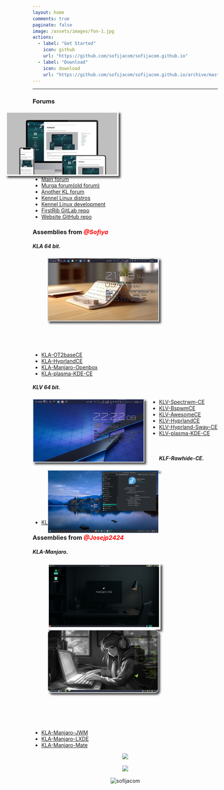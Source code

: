 ```yaml
---
layout: home
comments: true
paginate: false
image: /assets/images/fon-1.jpg
actions:
  - label: "Get Started"
    icon: github
    url: "https://github.com/sofijacom/sofijacom.github.io"
  - label: "Download"
    icon: download
    url: "https://github.com/sofijacom/sofijacom.github.io/archive/master.zip"
---
```



<hr>

<h3>Forums</h3>
<img src="/assets/web/forums.jpeg" class="morph pic" alt="forum" style="float: right; margin-right: 270px; width: 300px;">
<ul class="podcast-links">
  <li><a href="https://forum.puppylinux.com/viewforum.php?f=228" title="">Main forum</a></li>
  <li><a href="https://oldforum.puppylinux.com/index.php" title="">Murga forum(old forum)</a></li>	
  <li><a href="https://kennel-linux.rockedge.org/" title="">Another KL forum</a></li>
  <li><a href="https://forum.puppylinux.com/viewforum.php?f=231" title="">Kennel Linux distros</a></li>
  <li><a href="https://forum.puppylinux.com/viewforum.php?f=194" title="">Kennel Linux development</a></li>
  <li><a href="https://gitlab.com/firstrib/firstrib" title="">FirstRib GitLab repo</a></li>
  <li><a href="https://github.com/sofijacom/sofijacom.github.io" title="">Website GitHub repo</a></li>  	
</ul>

<!-- <img src="/assets/img/line.png" alt="line"> -->

<h3>Assemblies from <span style="color:#ff0000;font-style:italic;font-weight:700;font-size:16px">@Sofiya</span></h3>
<h5>KLA 64 bit.</h5>
<figure style="width: 300px; margin-right: 40px;" class="align-left">
  <img src="/assets/img/KLA.jpg" class="easy-zoom-effect pics" alt="kla">	
</figure>
<br><br><br>
<ul>
  <li><a href="https://github.com/sofijacom/KLA-OT2baseCE" title="">KLA-OT2baseCE</a></li>
  <li><a href="https://github.com/sofijacom/KLA-Hyprland" title="">KLA-HyprlandCE</a></li>
  <li><a href="https://github.com/sofijacom/KLA-Manjaro-Openbox" title="">KLA-Manjaro-Openbox</a></li>
  <li><a href="https://github.com/sofijacom/KLA-plasma-KDE-CE" title="">KLA-plasma-KDE-CE</a></li>	
</ul>


<h5>KLV 64 bit.</h5>
<img src="/assets/img/KLV.png" class="anime pics" alt="klv" style="float: left; margin-right: 40px; width: 300px;">
<ul>
  <li><a href="https://github.com/sofijacom/KLV-Spectrwm-CE" title="">KLV-Spectrwm-CE</a></li>
  <li><a href="https://github.com/sofijacom/KLV-BspwmCE" title="">KLV-BspwmCE</a></li>
  <li><a href="https://github.com/sofijacom/KLV-AwesomeCE" title="">KLV-AwesomeCE</a></li>
  <li><a href="https://github.com/sofijacom/KLV-HyprlandCE" title="">KLV-HyprlandCE</a></li>
  <li><a href="https://github.com/sofijacom/KLV-Hyprland-Sway-CE" title="">KLV-Hyprland-Sway-CE</a></li>
  <li><a href="https://github.com/sofijacom/KLV-plasma-KDE-CE" title="">KLV-plasma-KDE-CE</a></li>
</ul>
<br>


<h5>KLF-Rawhide-CE.</h5>
<figure style="width: 300px; margin-right: 40px;" class="align-left">
  <div class="animate2 pics">	  
    <img class="first" src="/assets/img/F.png" alt="klf" />   
    <img class="second" src="/assets/img/Fedora.png" alt="klf" />    
</div>
</figure>
<br><br><br><br><br><br>
<ul>
  <li><a href="https://github.com/sofijacom/KLF-Rawhide-CE" title="">KLF-Rawhide-CE</a></li>
</ul>

 
<h3>Assemblies from <span style="color:#ff0000;font-style:italic;font-weight:700;font-size:16px">@Josejp2424</span></h3>
<h5>KLA-Manjaro.</h5>
 <figure style="width: 300px; margin-right: 40px;" class="align-left">
  <div class="focus pic"><img src="/assets/img/manjaro-mate.png" alt="manjaro mate"></div>
 </figure>	
<figure style="width: 300px; margin-right: 90px;" class="align-right">
  <div class="scale"><img src="/assets/img/manjaro-2.png" class="scale" alt="manjaro"></div>	
</figure>
<br><br><br><br>
<ul>
  <li><a href="https://forum.puppylinux.com/viewtopic.php?t=12833" title="">KLA-Manjaro-JWM</a></li>
  <li><a href="https://forum.puppylinux.com/viewtopic.php?t=12671" title="">KLA-Manjaro-LXDE</a></li>
  <li><a href="https://forum.puppylinux.com/viewtopic.php?t=14608" title="">KLA-Manjaro-Mate</a></li>
</ul>
 
  
<p align="center"> 
  <img src="https://github.com/user-attachments/assets/6c640e94-03b1-4425-8345-e8bde37252a5" />  
</p>

<p align="center">
	<a href="https://github.com/sofijacom/sofijacom.github.io/blob/master/LICENSE"><img src="https://img.shields.io/static/v1.svg?style=for-the-badge&label=License&message=MIT&logoColor=d9e0ee&colorA=363a4f&colorB=b7bdf8"/></a>
</p>

<p align="center"> <img src="https://komarev.com/ghpvc/?username=sofijacom&label=Profile%20views&color=blueviolet&size=24&style=flat" alt="sofijacom" /> </p>


<style>
.morph {
  transition: all 0.5s ease; /* transform 1s ease */
 /* image-rendering: pixelated; */ /* Image sharpness */	
}

.morph:hover {
  border-radius: 50%;
  transform: rotate(360deg); /* transform: rotate(360deg) scale(1.25); */	
}	
</style>

<style>
img.anime {
  transition: all 1s ease;
 /* image-rendering: pixelated; */ /* Image sharpness */	
}

img.anime:hover {
  transform: rotate(360deg) scale(1.20);	
}	
</style>

<style>
.easy-zoom-effect {
  transition: all 1s ease; /* transform 1s ease */
 /* image-rendering: pixelated; */ /* Image sharpness */	
}

.easy-zoom-effect:hover {
  transform: scale(1.25);	
}	
</style>

<style>	
.focus {
  -webkit-transition: all 1s ease;
     -moz-transition: all 1s ease;
       -o-transition: all 1s ease;
      -ms-transition: all 1s ease;
          transition: all 1s ease;
}

.focus:hover {
  border: 4px solid #b8b8b8;
  border-radius: 50%;
}	
</style>

<style>
.scale {
  width: 300px; /* Ширина картинок */
  display: inline-block; /* Строчно-блочный элемент */
  overflow: hidden; /* Скрываем всё за контуром */
  border-radius: 10px;
  border: 1px solid #dce0e7;   
  -webkit-box-shadow: 5px 5px 5px rgba(0, 0, 0, 0.7);
          box-shadow: 5px 5px 5px rgba(0, 0, 0, 0.7);	
 /* border: 1px solid #181825; */	    
}
.scale img {
  transition: all 1s ease; /* Время эффекта */
  display: block; /* Убираем небольшой отступ снизу */
}
.scale img:hover {
  transform: scale(1.25); /* Увеличиваем масштаб */
  image-rendering: pixelated; /* Image sharpness */	
}
</style>

<style>
.animate2{
  position:relative;
  margin:0 auto;/* устанваливаем блок div по центру страницы*/
  width:300px; /* Ширина */
  height: auto;  /* Высота */                
}

.animate2 img {
  position:absolute; /* абсолютное позиционирование*/
  left: 0; /* выравниваем картинки по левому верхнему углу div-а*/
  top: 0; /* выравниваем картинки по левому верхнему углу div-а */  
}
	
.animate2:hover img.second, .animate2 img.second:hover {
  opacity:0;
  filter:alpha (opacity=0);
  -moz-transition: all 2s ease;
  -webkit-transition: all 2s ease;
  -o-transition: all 2s ease;
  transition: all 2s ease;
}
	
.animate2:hover img.second, .animate2 img.second:hover {
  opacity:0;
  filter:alpha (opacity=0);
  -moz-transform:scale (0, 1);
  -webkit-transform:scale (0, 1);
  -o-transform:scale (0, 1);
  -ms-transform:scale (0, 1);
  transform:scale (0, 1); /* уменьшаем ширину картинки до 0 */
}	
</style>
	

<style>
.pic {
  border: 4px solid #fff;  
  float: left;
  height: auto;
  width: 300px;
  margin-right: 40px;
  overflow: hidden;
  display: block;	  
   
  -webkit-box-shadow: 5px 5px 5px #111;
          box-shadow: 5px 5px 5px rgba(0, 0, 0, 0.7);  
}	
</style>

<style>
.pics {
  border: 2px solid #dce0e7;   
  -webkit-box-shadow: 5px 5px 5px #111;
          box-shadow: 5px 5px 5px rgba(0, 0, 0, 0.7);  
}	
</style>
